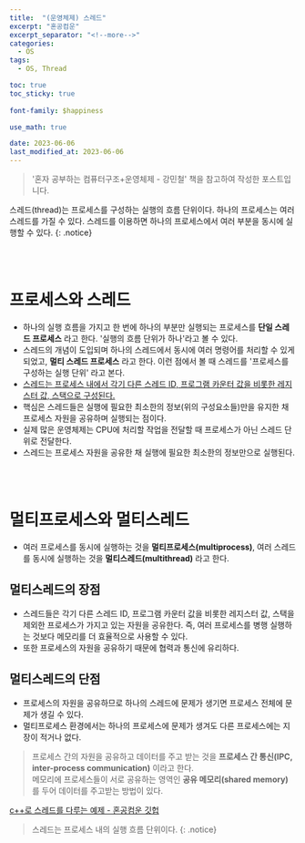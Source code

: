 ```yaml
---
title:  "(운영체제) 스레드"
excerpt: "혼공컴운"
excerpt_separator: "<!--more-->"
categories:
  - OS
tags:
  - OS, Thread

toc: true
toc_sticky: true
 
font-family: $happiness

use_math: true

date: 2023-06-06
last_modified_at: 2023-06-06
---
```

> '혼자 공부하는 컴퓨터구조+운영체제 - 강민철' 책을 참고하여 작성한 포스트입니다.

스레드(thread)는 프로세스를 구성하는 실행의 흐름 단위이다. 하나의 프로세스는 여러 스레드를 가질 수 있다. 스레드를 이용하면 하나의 프로세스에서 여러 부분을 동시에 실행할 수 있다.
{: .notice} 

<br><br> 

# 프로세스와 스레드
* 하나의 실행 흐름을 가지고 한 번에 하나의 부분만 실행되는 프로세스를 **단일 스레드 프로세스** 라고 한다. '실행의 흐름 단위가 하나'라고 볼 수 있다.
* 스레드의 개념이 도입되며 하나의 스레드에서 동시에 여러 명령어를 처리할 수 있게 되었고, **멀티 스레드 프로세스** 라고 한다. 이런 점에서 볼 때 스레드를 '프로세스를 구성하는 실행 단위' 라고 본다.
* <u>스레드는 프로세스 내에서 각기 다른 스레드 ID, 프로그램 카운터 값을 비롯한 레지스터 값, 스택으로 구성된다.</u>
* 핵심은 스레드들은 실행에 필요한 최소한의 정보(위의 구성요소들)만을 유지한 채 프로세스 자원을 공유하며 실행되는 점이다.
* 실제 많은 운영체제는 CPU에 처리할 작업을 전달할 때 프로세스가 아닌 스레드 단위로 전달한다.
* 스레드는 프로세스 자원을 공유한 채 실행에 필요한 최소한의 정보만으로 실행된다.

<br><br>

# 멀티프로세스와 멀티스레드
* 여러 프로세스를 동시에 실행하는 것을 **멀티프로세스(multiprocess)**, 여러 스레드를 동시에 실행하는 것을 **멀티스레드(multithread)** 라고 한다.

## 멀티스레드의 장점
* 스레드들은 각기 다른 스레드 ID, 프로그램 카운터 값을 비롯한 레지스터 값, 스택을 제외한 프로세스가 가지고 있는 자원을 공유한다. 즉, 여러 프로세스를 병행 실행하는 것보다 메모리를 더 효율적으로 사용할 수 있다.
* 또한 프로세스의 자원을 공유하기 때문에 협력과 통신에 유리하다.

## 멀티스레드의 단점
* 프로세스의 자원을 공유하므로 하나의 스레드에 문제가 생기면 프로세스 전체에 문제가 생길 수 있다.
* 멀티프로세스 환경에서는 하나의 프로세스에 문제가 생겨도 다른 프로세스에는 지장이 적거나 없다.

> 프로세스 간의 자원을 공유하고 데이터를 주고 받는 것을 **프로세스 간 통신(IPC, inter-process communication)** 이라고 한다.  
> 메모리에 프로세스들이 서로 공유하는 영역인 **공유 메모리(shared memory)** 를 두어 데이터를 주고받는 방법이 있다.


[c++로 스레드를 다루는 예제 - 혼공컴운 깃헙](https://github.com/kangtegong/self-learning-cs/blob/main/thread/thread_cplusplus.md#cc%EB%A1%9C-%EC%8A%A4%EB%A0%88%EB%93%9C-%EB%8B%A4%EB%A3%A8%EA%B8%B0)


> 스레드는 프로세스 내의 실행 흐름 단위이다.
{: .notice} 